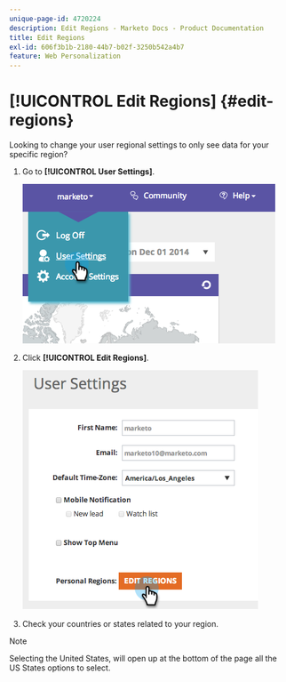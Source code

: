 ```yaml
---
unique-page-id: 4720224
description: Edit Regions - Marketo Docs - Product Documentation
title: Edit Regions
exl-id: 606f3b1b-2180-44b7-b02f-3250b542a4b7
feature: Web Personalization
---
```

# [!UICONTROL Edit Regions] {#edit-regions}

Looking to change your user regional settings to only see data for your specific region?

1. Go to **[!UICONTROL User Settings]**.

   ![](assets/image2014-12-1-23-3a8-3a40.png)

1. Click **[!UICONTROL Edit Regions]**.

   ![](assets/image2014-12-3-18-3a55-3a25.png)

1. Check your countries or states related to your region.

>[!NOTE]
>
>Selecting the United States, will open up at the bottom of the page all the US States options to select.
